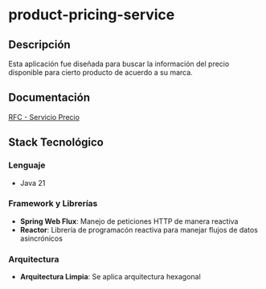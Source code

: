 # product-pricing-service

## Descripción

Esta aplicación fue diseñada para buscar la información del precio disponible para cierto producto de acuerdo a su marca. 

## Documentación
[RFC - Servicio Precio](https://docs.google.com/document/d/1A1qR_oI0oDdVYw5G-lcpZb-ywS6Q2A2qa67c_LxFpvU/edit?tab=t.0#heading=h.jyp2yssllsgg)

## Stack Tecnológico
### Lenguaje
- Java 21

### Framework y Librerías
- **Spring Web Flux**: Manejo de peticiones HTTP de manera reactiva
- **Reactor**: Librería de programacón reactiva para manejar flujos de datos asincrónicos

### Arquitectura
- **Arquitectura Limpia**: Se aplica arquitectura hexagonal

